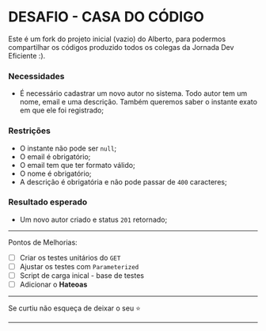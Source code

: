 # DESAFIO - CASA DO CÓDIGO

Este é um fork do projeto inicial (vazio) do Alberto, para podermos compartilhar os códigos produzido todos os colegas da Jornada Dev Eficiente :).

### Necessidades
-   É necessário cadastrar um novo autor no sistema. Todo autor tem um nome, email e uma descrição. Também queremos saber o instante exato em que ele foi registrado;

### Restrições
-   O instante não pode ser `null`;
-   O email é obrigatório;
-   O email tem que ter formato válido;
-   O nome é obrigatório;
-   A descrição é obrigatória e não pode passar de `400` caracteres;

### Resultado esperado
-   Um novo autor criado e status `201` retornado;


---
Pontos de Melhorias:

 - [ ] Criar os testes unitários do `GET`  
 - [ ] Ajustar os testes com `Parameterized`
 - [ ] Script de carga inical - base de testes
 - [ ] Adicionar o **Hateoas**

---

Se curtiu não esqueça de deixar o seu :star:

---
